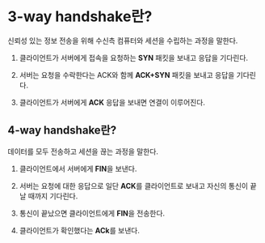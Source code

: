 # 3-way handshake란?

신뢰성 있는 정보 전송을 위해 수신측 컴퓨터와 세션을 수립하는 과정을 말한다.

1. 클라이언트가 서버에게 접속을 요청하는 **SYN** 패킷을 보내고 응답을 기다린다.

2. 서버는 요청을 수락한다는 ACK와 함께 **ACK+SYN** 패킷을 보내고 응답을 기다린다.

3. 클라이언트가 서버에게 **ACK** 응답을 보내면 연결이 이루어진다.

## 4-way handshake란?

데이터를 모두 전송하고 세션을 끊는 과정을 말한다.

1. 클라이언트에서 서버에게 **FIN**을 보낸다.

2. 서버는 요청에 대한 응답으로 일단 **ACK**를 클라이언트로 보내고 자신의 통신이 끝날 때까지 기다린다.

3. 통신이 끝났으면 클라이언트에게 **FIN**을 전송한다.

4. 클라이언트가 확인했다는 **ACk**를 보낸다.